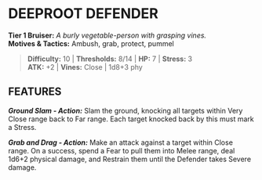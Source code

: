 # DEEPROOT DEFENDER

**Tier 1 Bruiser:** *A burly vegetable-person with grasping vines.*  
**Motives & Tactics:** Ambush, grab, protect, pummel

> **Difficulty:** 10 | **Thresholds:** 8/14 | **HP:** 7 | **Stress:** 3  
> **ATK:** +2 | **Vines:** Close | 1d8+3 phy  

## FEATURES

***Ground Slam - Action:*** Slam the ground, knocking all targets within Very Close range back to Far range. Each target knocked back by this must mark a Stress.

***Grab and Drag - Action:*** Make an attack against a target within Close range. On a success, spend a Fear to pull them into Melee range, deal 1d6+2 physical damage, and Restrain them until the Defender takes Severe damage.
